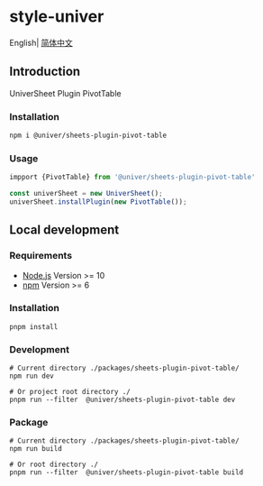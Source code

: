 # style-univer

English| [简体中文](./README-zh.md)

## Introduction

UniverSheet Plugin PivotTable

### Installation

```bash
npm i @univer/sheets-plugin-pivot-table
```

### Usage

```js
impport {PivotTable} from '@univer/sheets-plugin-pivot-table'

const univerSheet = new UniverSheet();
univerSheet.installPlugin(new PivotTable());
```

## Local development

### Requirements

-   [Node.js](https://nodejs.org/en/) Version >= 10
-   [npm](https://www.npmjs.com/) Version >= 6

### Installation

```
pnpm install
```

### Development

```
# Current directory ./packages/sheets-plugin-pivot-table/
npm run dev

# Or project root directory ./
pnpm run --filter  @univer/sheets-plugin-pivot-table dev
```

### Package

```
# Current directory ./packages/sheets-plugin-pivot-table/
npm run build

# Or root directory ./
pnpm run --filter  @univer/sheets-plugin-pivot-table build
```
